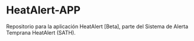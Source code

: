# HeatAlert-APP
Repositorio para la aplicación HeatAlert [Beta], parte del Sistema de Alerta Temprana HeatAlert (SATH).
